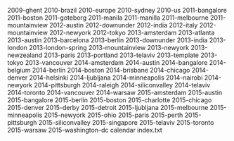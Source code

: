 2009-ghent
2010-brazil
2010-europe
2010-sydney
2010-us
2011-bangalore
2011-boston
2011-goteborg
2011-manila
2011-manilla
2011-melbourne
2011-mountainview
2012-austin
2012-downunder
2012-india
2012-italy
2012-mountainview
2012-newyork
2012-tokyo
2013-amsterdam
2013-atlanta
2013-austin
2013-barcelona
2013-berlin
2013-downunder
2013-india
2013-london
2013-london-spring
2013-mountainview
2013-newyork
2013-newzealand
2013-paris
2013-portland
2013-telaviv
2013-template
2013-tokyo
2013-vancouver
2014-amsterdam
2014-austin
2014-bangalore
2014-belgium
2014-berlin
2014-boston
2014-brisbane
2014-chicago
2014-denver
2014-helsinki
2014-ljubljana
2014-minneapolis
2014-nairobi
2014-newyork
2014-pittsburgh
2014-raleigh
2014-siliconvalley
2014-telaviv
2014-toronto
2014-vancouver
2014-warsaw
2015-amsterdam
2015-austin
2015-bangalore
2015-berlin
2015-boston
2015-charlotte
2015-chicago
2015-denver
2015-derby
2015-detroit
2015-ljubljana
2015-melbourne
2015-minneapolis
2015-newyork
2015-ohio
2015-paris
2015-perth
2015-pittsburgh
2015-siliconvalley
2015-singapore
2015-telaviv
2015-toronto
2015-warsaw
2015-washington-dc
calendar
index.txt
